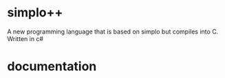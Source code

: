 # simplo++
A new programming language that is based on simplo but compiles into C. Written in c#
 # documentation
 
